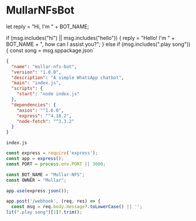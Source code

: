 # MullarNFsBot
let reply = "Hi, I'm " + BOT_NAME;

  if (msg.includes("hi") || msg.includes("hello")) {
    reply = "Hello! I'm " + BOT_NAME + ", how can I assist you?";
  } else if (msg.includes(".play song")) {
    const song = msg.sppackage.json`
```json
{
  "name": "mullar-nfs-bot",
  "version": "1.0.0",
  "description": "A simple WhatsApp chatbot",
  "main": "index.js",
  "scripts": {
    "start": "node index.js"
  },
  "dependencies": {
    "axios": "^1.6.0",
    "express": "^4.18.2",
    "node-fetch": "^3.3.2"
  }
}
```

`index.js`
```js
const express = require('express');
const app = express();
const PORT = process.env.PORT || 3000;

const BOT_NAME = "Mullar-NFS";
const OWNER = "Mullar";

app.use(express.json());

app.post('/webhook', (req, res) => {
  const msg = req.body.message?.toLowerCase() || '';
lit(".play song")[1]?.trim();
